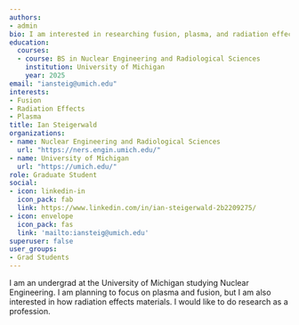 ```yaml
---
authors:
- admin
bio: I am interested in researching fusion, plasma, and radiation effects on materials.
education:
  courses:
  - course: BS in Nuclear Engineering and Radiological Sciences
    institution: University of Michigan
    year: 2025
email: "iansteig@umich.edu"
interests:
- Fusion
- Radiation Effects
- Plasma
title: Ian Steigerwald
organizations:
- name: Nuclear Engineering and Radiological Sciences
  url: "https://ners.engin.umich.edu/"
- name: University of Michigan
  url: "https://umich.edu/"
role: Graduate Student
social:
- icon: linkedin-in
  icon_pack: fab
  link: https://www.linkedin.com/in/ian-steigerwald-2b2209275/
- icon: envelope
  icon_pack: fas
  link: 'mailto:iansteig@umich.edu'
superuser: false
user_groups:
- Grad Students
---
```


I am an undergrad at the University of Michigan studying Nuclear Engineering. I am planning to focus on plasma and fusion, but I am also interested in how radiation effects materials. I would like to do research as a profession.

